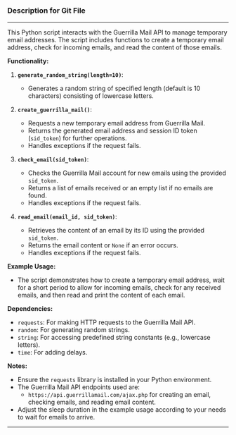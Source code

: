 ### Description for Git File

---

This Python script interacts with the Guerrilla Mail API to manage temporary email addresses. The script includes functions to create a temporary email address, check for incoming emails, and read the content of those emails. 

**Functionality:**

1. **`generate_random_string(length=10)`**:
   - Generates a random string of specified length (default is 10 characters) consisting of lowercase letters.
   
2. **`create_guerrilla_mail()`**:
   - Requests a new temporary email address from Guerrilla Mail.
   - Returns the generated email address and session ID token (`sid_token`) for further operations.
   - Handles exceptions if the request fails.

3. **`check_email(sid_token)`**:
   - Checks the Guerrilla Mail account for new emails using the provided `sid_token`.
   - Returns a list of emails received or an empty list if no emails are found.
   - Handles exceptions if the request fails.

4. **`read_email(email_id, sid_token)`**:
   - Retrieves the content of an email by its ID using the provided `sid_token`.
   - Returns the email content or `None` if an error occurs.
   - Handles exceptions if the request fails.

**Example Usage:**
- The script demonstrates how to create a temporary email address, wait for a short period to allow for incoming emails, check for any received emails, and then read and print the content of each email.

**Dependencies:**
- `requests`: For making HTTP requests to the Guerrilla Mail API.
- `random`: For generating random strings.
- `string`: For accessing predefined string constants (e.g., lowercase letters).
- `time`: For adding delays.

**Notes:**
- Ensure the `requests` library is installed in your Python environment.
- The Guerrilla Mail API endpoints used are: 
  - `https://api.guerrillamail.com/ajax.php` for creating an email, checking emails, and reading email content.
- Adjust the sleep duration in the example usage according to your needs to wait for emails to arrive.

---
